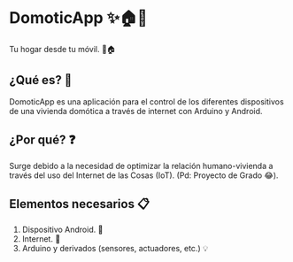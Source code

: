 # DomoticApp ✨🏠📱
Tu hogar desde tu móvil. 📱🏠
## ¿Qué es? 👀
DomoticApp es una aplicación para el control de los diferentes dispositivos de una vivienda domótica a través de internet con Arduino y Android.
## ¿Por qué? ❓
Surge debido a la necesidad de optimizar la relación humano-vivienda a través del uso del Internet de las Cosas (IoT). (Pd: Proyecto de Grado 😂).
## Elementos necesarios 📋
1. Dispositivo Android. 📱
2. Internet. 📡
3. Arduino y derivados (sensores, actuadores, etc.) 💡
